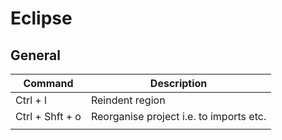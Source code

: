# Eclipse

## General
| Command         | Description                             |
|-----------------|-----------------------------------------|
| Ctrl + l        | Reindent region                         |
| Ctrl + Shft + o | Reorganise project i.e. to imports etc. |
|                 |                                         |

